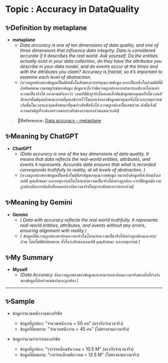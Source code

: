 # Topic : Accuracy in DataQuality  

## **✨Definition by metaplane**  
- **metaplane**  
  - *Data accuracy is one of ten dimensions of data quality, and one of three dimensions that influence data integrity. Data is considered accurate if it describes the real world. Ask yourself: Do the entities actually exist in your data collection, do they have the attributes you describe in your data model, and do events occur at the times and with the attributes you claim? Accuracy is fractal, so it’s important to examine each level of abstraction.*  
  - *(ความถูกต้องของข้อมูลเป็นมิติหนึ่งในสิบของการทำคุณภาพข้อมูล และเป็นหนึ่งในสามมิติที่มีอิทธิพลต่อความสมบูรณ์ของข้อมูล ข้อมูลจะถือว่ามีความถูกต้องหากสามารถอธิบายโลกแห่งความเป็นจริงได้ ลองถามตัวเองว่า: เอนทิตีมีอยู่จริงในคอลเล็กชันข้อมูลของคุณหรือไม่ เอนทิตีเหล่านั้นมีคุณลักษณะตามที่คุณอธิบายไว้ในแบบจำลองข้อมูลของคุณหรือไม่ และเหตุการณ์เกิดขึ้นในเวลาและคุณลักษณะที่คุณอ้างสิทธิ์หรือไม่ ความถูกต้องเป็นเศษส่วน ดังนั้นจึงมีความสำคัญที่จะต้องตรวจสอบระดับของการแยกส่วนแต่ละระดับ)*  
> **🔗Reference:** [Data accuracy - metaplane](https://www.metaplane.dev/blog/data-accuracy-definition-examples)

## ✨Meaning by ChatGPT  
- **ChatGPT**  
   - *(Data accuracy is one of the key dimensions of data quality. It means that data reflects the real-world entities, attributes, and events it represents. Accurate data ensures that what is recorded corresponds truthfully to reality, at all levels of abstraction. )*
  - *(ความถูกต้องของข้อมูลเป็นหนึ่งในมิติสำคัญของคุณภาพข้อมูล หมายถึงข้อมูลที่สะท้อนถึงเอนทิตี คุณลักษณะ และเหตุการณ์ในโลกแห่งความเป็นจริงได้อย่างถูกต้อง การที่ข้อมูลมีความถูกต้องคือการบันทึกที่สอดคล้องกับความจริงในทุกระดับของการแยกส่วน)*  

## ✨Meaning by Gemini  
- **Gemini**
  - *( Data with accuracy reflects the real world truthfully. It represents real-world entities, attributes, and events without any errors, ensuring alignment with reality.)*
  - *( ข้อมูลที่มีความถูกต้องสะท้อนความจริงในโลกแห่งความเป็นจริงได้อย่างถูกต้องและครบถ้วน โดยไม่มีข้อผิดพลาด ทั้งในระดับของเอนทิตี คุณลักษณะ และเหตุการณ์ )*  

## **✨My Summary**
- **Myself**
  - *(Data Accuracy คือความถูกต้องของข้อมูลและสามารถสะท้อนความจริงของสิ่งที่อ้างอิงของข้อมูลได้อย่างแม่นยำและถูกต้อง   )*
    
---

## **✨Sample**
- ข้อมูลจำนวนพนักงานของบริษัท
  - ข้อมูลที่ถูกต้อง: "จำนวนพนักงาน = 50 คน" (ตรงกับจำนวนจริง)  
  - ข้อมูลที่ผิดพลาด: "จำนวนพนักงาน = 45 คน" (ไม่ตรงตามความจริง)

- ข้อมูลจำนวนร่ายจ่ายของบริษัท
  - ข้อมูลที่ถูกต้อง: "รายจ่ายเดือนธันวาคม = 10.5 M" (ตรงกับจำนวนจริง)  
  - ข้อมูลที่ผิดพลาด: "รายจ่ายเดือนธันวาคม = 12.5 M" (ไม่ตรงตามความจริง)

